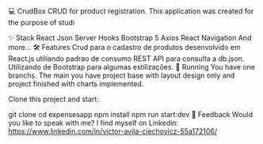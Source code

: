 💻 CrudBox
 CRUD for product registration. This application was created for the purpose of studi

✨ Stack
React
Json Server
Hooks
Bootstrap 5
Axios
React Navigation
And more...
🛠️ Features
Crud para o cadastro de produtos desenvolvido em React.js utiliando padrao de consumo REST API para consulta a db.json. Utilizando de Bootstrap para algumas estilizações.
🔧 Running
You have one branchs. The main you have project base with layout design only and project finished with charts implemented.

Clone this project and start:

  git clone 
  cd expensesapp
  npm install
  npm run start:dev
📄 Feedback
Would you like to speak with me? I find myself on Linkedin: https://www.linkedin.com/in/victor-avila-ciechovicz-55a172106/

